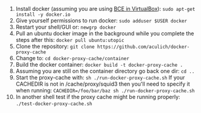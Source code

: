 1. Install docker (assuming you are using [BCE in VirtualBox](http://collaboratool.berkeley.edu/using-virtualbox.html)): `sudo apt-get install -y docker.io`
2. Give yourself permissions to run docker: `sudo adduser $USER docker`
3. Restart your shell/GUI or: `newgrp docker`
4. Pull an ubuntu docker image in the background while you complete
   the steps after this: `docker pull ubuntu:utopic`
4. Clone the repository: `git clone https://github.com/aculich/docker-proxy-cache`
5. Change to: `cd docker-proxy-cache/container`
6. Build the docker container: `docker build -t docker-proxy-cache .`
7. Assuming you are still on the container directory go back one dir: `cd ..`
8. Start the proxy-cache with: `sh ./run-docker-proxy-cache.sh`
   If your CACHEDIR is not in /cache/proxy/squid3 then you'll need to
   specify it when running: `CACHEDIR=/foo/bar/baz sh ./run-docker-proxy-cache.sh`
9. In another shell test if the proxy cache might be running properly: `./test-docker-proxy-cache.sh`
